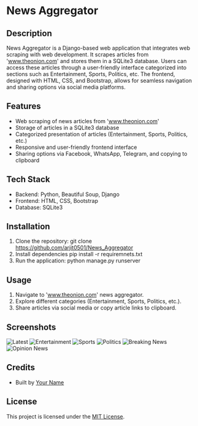 # News Aggregator

## Description
News Aggregator is a Django-based web application that integrates web scraping with web development. It scrapes articles from 'www.theonion.com' and stores them in a SQLite3 database. Users can access these articles through a user-friendly interface categorized into sections such as Entertainment, Sports, Politics, etc. The frontend, designed with HTML, CSS, and Bootstrap, allows for seamless navigation and sharing options via social media platforms.

## Features
- Web scraping of news articles from 'www.theonion.com'
- Storage of articles in a SQLite3 database
- Categorized presentation of articles (Entertainment, Sports, Politics, etc.)
- Responsive and user-friendly frontend interface
- Sharing options via Facebook, WhatsApp, Telegram, and copying to clipboard

## Tech Stack
- Backend: Python, Beautiful Soup, Django
- Frontend: HTML, CSS, Bootstrap
- Database: SQLite3

## Installation
1. Clone the repository:
git clone https://github.com/arjit0501/News_Aggregator
2. Install dependencies
   pip install -r requiremnets.txt
4. Run the application:
python manage.py runserver

## Usage
1. Navigate to 'www.theonion.com' news aggregator.
2. Explore different categories (Entertainment, Sports, Politics, etc.).
3. Share articles via social media or copy article links to clipboard.

## Screenshots
![Latest](/screenshots/latest.png)
![Entertainment](/screenshots/entertainment.png)
![Sports](/screenshots/sports.png)
![Politics](/screenshots/politics.png)
![Breaking News](/screenshots/breaking_news.png)
![Opinion News](/screenshots/opinion_news.png)

## Credits
- Built by [Your Name](https://github.com/yourusername)

## License
This project is licensed under the [MIT License](LICENSE).
